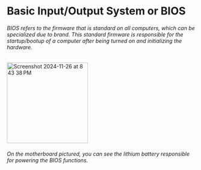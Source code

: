 # Basic Input/Output System or BIOS
###### BIOS refers to the firmware that is standard on all computers, which can be specialized due to brand. This standard firmware is responsible for the startup/bootup of a computer after being turned on and initializing the hardware.

<img width="215" alt="Screenshot 2024-11-26 at 8 43 38 PM" src="https://github.com/user-attachments/assets/b65b2343-a351-4799-ba99-48383d0ba49d">

###### On the motherboard pictured, you can see the lithium battery responsible for powering the BIOS functions.
